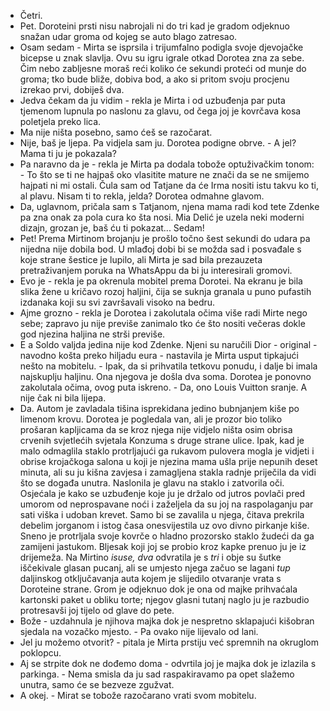 - Četri.
- Pet.
Doroteini prsti nisu nabrojali ni do tri kad je gradom odjeknuo snažan udar groma od kojeg se auto blago zatresao. 
- Osam sedam - Mirta se isprsila i trijumfalno podigla svoje djevojačke bicepse u znak slavlja. 
Ovu su igru igrale otkad Dorotea zna za sebe. Čim nebo zabljesne moraš reći koliko će sekundi proteći od munje do groma; tko bude bliže, dobiva bod, a ako si pritom svoju procjenu izrekao prvi, dobiješ dva.
- Jedva čekam da ju vidim - rekla je Mirta i od uzbuđenja par puta tjemenom lupnula po naslonu za glavu, od čega joj je kovrčava kosa poletjela preko lica.
- Ma nije ništa posebno, samo ćeš se razočarat.
- Nije, baš je ljepa. Pa vidjela sam ju.
Dorotea podigne obrve. - A jel? Mama ti ju je pokazala?
- Pa naravno da je - rekla je Mirta pa dodala tobože optuživačkim tonom: - To što se ti ne hajpaš oko vlasitite mature ne znači da se ne smijemo hajpati ni mi ostali. Čula sam od Tatjane da će Irma nositi istu takvu ko ti, al plavu. Nisam ti to rekla, jelda?
Dorotea odmahne glavom.
 - Da, uglavnom, pričala sam s Tatjanom, njena mama radi kod tete Zdenke pa zna onak za pola cura ko šta nosi. Mia Delić je uzela neki moderni dizajn, grozan je, baš ću ti pokazat... Sedam!
 - Pet!
Prema Mirtinom brojanju je prošlo točno šest sekundi do udara pa nijedna nije dobila bod. U mlađoj dobi bi se možda sad i posvađale s koje strane šestice je lupilo, ali Mirta je sad bila prezauzeta pretraživanjem poruka na WhatsAppu da bi ju interesirali gromovi.
- Evo je - rekla je pa okrenula mobitel prema Dorotei. Na ekranu je bila slika žene u kričavo rozoj haljini, čija se suknja granala u puno pufastih izdanaka koji su svi završavali visoko na bedru.
- Ajme grozno - rekla je Dorotea i zakolutala očima više radi Mirte nego sebe; zapravo ju nije previše zanimalo tko će što nositi večeras dokle god njezina haljina ne strši previše. 
- E a Soldo valjda jedina nije kod Zdenke. Njeni su naručili Dior - original - navodno košta preko hiljadu eura - nastavila je Mirta usput tipkajući nešto na mobitelu. - Ipak, da si prihvatila tetkovu ponudu, i dalje bi imala najskuplju haljinu. Ona njegova je došla dva soma.
Dorotea je ponovno zakolutala očima, ovog puta iskreno. - Da, ono Louis Vuitton sranje. A nije čak ni bila lijepa.
- Da.
Autom je zavladala tišina isprekidana jedino bubnjanjem kiše po limenom krovu. Dorotea je pogledala van, ali je prozor bio toliko prošaran kapljicama da se kroz njega nije vidjelo ništa osim obrisa crvenih svjetlećih svjetala Konzuma s druge strane ulice. Ipak, kad je malo odmaglila staklo protrljajući ga rukavom pulovera mogla je vidjeti i obrise krojačkoga salona u koji je njezina mama ušla prije nepunih deset minuta, ali su ju kišna zavjesa i zamagljena stakla radnje priječila da vidi što se događa unutra. 
Naslonila je glavu na staklo i zatvorila oči. Osjećala je kako se uzbuđenje koje ju je držalo od jutros povlači pred umorom od neprospavane noći i zaželjela da su joj na raspolaganju par sati viška i udoban krevet. Samo bi se zavalila u njega, čitava prekrila debelim jorganom i istog časa onesvijestila uz ovo divno pirkanje kiše. Sneno je protrljala svoje kovrče o hladno prozorsko staklo žudeći da ga zamijeni jastukom.
Bljesak koji joj se probio kroz kapke prenuo ju je iz drijemeža. Na Mirtino *isuse, dva* odvratila je s *tri* i obje su šutke iščekivale glasan pucanj, ali se umjesto njega začuo se lagani *tup* daljinskog otključavanja auta kojem je slijedilo otvaranje vrata s Doroteine strane. Grom je odjeknuo dok je ona od majke prihvaćala kartonski paket u obliku torte; njegov glasni tutanj naglo ju je razbudio protresavši joj tijelo od glave do pete. 
- Bože - uzdahnula je njihova majka dok je nespretno sklapajući kišobran sjedala na vozačko mjesto. - Pa ovako nije lijevalo od lani.
- Jel ju možemo otvorit? - pitala je Mirta prstiju već spremnih na okruglom poklopcu.
- Aj se strpite dok ne dođemo doma - odvrtila joj je majka dok je izlazila s parkinga. - Nema smisla da ju sad raspakiravamo pa opet slažemo unutra, samo će se bezveze zgužvat.
- A okej. - Mirat se tobože razočarano vrati svom mobitelu.






